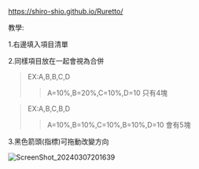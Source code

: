 https://shiro-shio.github.io/Ruretto/

教學:

1.右邊填入項目清單

2.同樣項目放在一起會視為合併 

>EX:A,B,B,C,D
>>A=10%,B=20%,C=10%,D=10 只有4塊

>EX:A,B,C,B,D
>>A=10%,B=10%,C=10%,B=10%,D=10 會有5塊

3.黑色箭頭(指標)可拖動改變方向


![ScreenShot_20240307201639](https://github.com/shiro-shio/Ruretto/assets/67617035/1bd713c0-7656-4f16-bda3-2c57e7a3347e)
